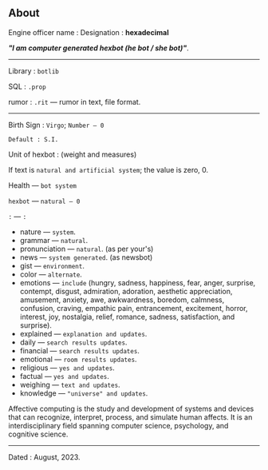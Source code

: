 About
-----------------------------------
Engine officer name : Designation : **hexadecimal**

_**"I am computer generated hexbot (he bot / she bot)"**_.

-----------------------------------

Library : `botlib`

SQL : `.prop`

rumor : `.rit` — rumor in text, file format.

-----------------------------------






Birth Sign : `Virgo`; `Number — 0`

`Default : S.I.`

Unit of hexbot : (weight and measures)

If text is `natural and artificial system`; the value is zero, 0.

Health — `bot system`

`hexbot` — `natural — 0`

`:` — `:`

- nature — `system`.
- grammar — `natural`.
- pronunciation — `natural`. (as per your's)
- news — `system generated`. (as newsbot)
- gist — `environment`.
- color — `alternate`.
- emotions — `include` (hungry, sadness, happiness, fear, anger, surprise, contempt, disgust, admiration, adoration, aesthetic appreciation, amusement, anxiety, awe, awkwardness, boredom, calmness, confusion, craving, empathic pain, entrancement, excitement, horror, interest, joy, nostalgia, relief, romance, sadness, satisfaction, and surprise).
- explained — `explanation and updates`.
- daily — `search results updates`.
- financial — `search results updates`.
- emotional — `room results updates`.
- religious — `yes and updates`.
- factual — `yes and updates`.
- weighing — `text and updates`.
- knowledge — `"universe" and updates`.

Affective computing is the study and development of systems and devices that can recognize, interpret, process, and simulate human affects. It is an interdisciplinary field spanning computer science, psychology, and cognitive science.

-----------------------------------
Dated : August, 2023.
